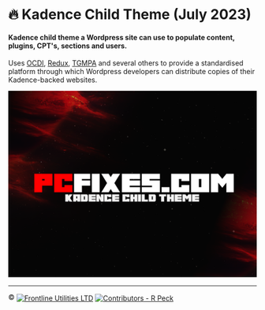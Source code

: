# 🔥 Kadence Child Theme (July 2023)
#### Kadence child theme a Wordpress site can use to populate content, plugins, CPT's, sections and users.

Uses [OCDI](https://www.ocdi.com), [Redux](https://www.redux.io), [TGMPA](http://tgmpluginactivation.com/) and several others to provide a standardised platform through which Wordpress developers can distribute copies of their Kadence-backed websites.

![PCFixes.com Kadence Child Theme](screenshot.png)

---

:copyright: <a href="http://www.frontlineutilities.co.uk" align="absmiddle"><img src="https://i.imgur.com/xwejn02.jpg" height="22" align="absmiddle" title="Frontline Utilities LTD"  /></a> <a href="http://github.com/richpeck" align="absmiddle" ><img src="https://avatars0.githubusercontent.com/u/1104431" height="22" align="absmiddle" title="Contributors - R Peck" /></a>